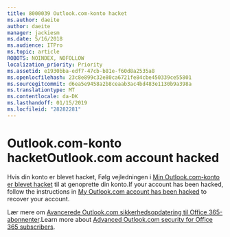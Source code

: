 ```yaml
---
title: 8000039 Outlook.com-konto hacket
ms.author: daeite
author: daeite
manager: jackiesm
ms.date: 5/16/2018
ms.audience: ITPro
ms.topic: article
ROBOTS: NOINDEX, NOFOLLOW
localization_priority: Priority
ms.assetid: e1930bba-edf7-47cb-b81e-f60d8a2535a8
ms.openlocfilehash: 23c8e899c32e80ca6721fe84cbe450339ce55801
ms.sourcegitcommit: d6ea5e9458a2b8ceaab3ac4bd483e1130b9a398a
ms.translationtype: MT
ms.contentlocale: da-DK
ms.lasthandoff: 01/15/2019
ms.locfileid: "28282281"
---
```

# <a name="outlookcom-account-hacked"></a><span data-ttu-id="fca1e-102">Outlook.com-konto hacket</span><span class="sxs-lookup"><span data-stu-id="fca1e-102">Outlook.com account hacked</span></span>

<span data-ttu-id="fca1e-103">Hvis din konto er blevet hacket, Følg vejledningen i [Min Outlook.com-konto er blevet hacket](https://go.microsoft.com/fwlink/p/?linkid=874366) til at genoprette din konto.</span><span class="sxs-lookup"><span data-stu-id="fca1e-103">If your account has been hacked, follow the instructions in [My Outlook.com account has been hacked](https://go.microsoft.com/fwlink/p/?linkid=874366) to recover your account.</span></span> 
  
<span data-ttu-id="fca1e-104">Lær mere om [Avancerede Outlook.com sikkerhedsopdatering til Office 365-abonnenter](https://go.microsoft.com/fwlink/p/?linkid=874368).</span><span class="sxs-lookup"><span data-stu-id="fca1e-104">Learn more about [Advanced Outlook.com security for Office 365 subscribers](https://go.microsoft.com/fwlink/p/?linkid=874368).</span></span>
  

